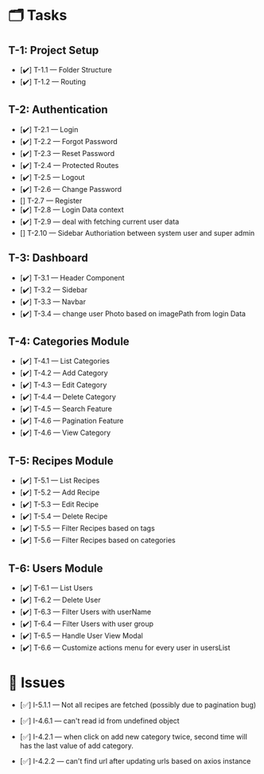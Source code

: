 # 🗂️ Tasks

## T-1: Project Setup

-   [✔️] T-1.1 — Folder Structure
-   [✔️] T-1.2 — Routing

## T-2: Authentication

<!-- todo -->

-   [✔️] T-2.1 — Login
-   [✔️] T-2.2 — Forgot Password
-   [✔️] T-2.3 — Reset Password
-   [✔️] T-2.4 — Protected Routes
-   [✔️] T-2.5 — Logout
-   [✔️] T-2.6 — Change Password
-   [] T-2.7 — Register
-   [✔️] T-2.8 — Login Data context
-   [✔️] T-2.9 — deal with fetching current user data
-   [] T-2.10 — Sidebar Authoriation between system user and super admin

## T-3: Dashboard

<!-- todo -->

-   [✔️] T-3.1 — Header Component
-   [✔️] T-3.2 — Sidebar
-   [✔️] T-3.3 — Navbar
-   [✔️] T-3.4 — change user Photo based on imagePath from login Data

## T-4: Categories Module

-   [✔️] T-4.1 — List Categories
-   [✔️] T-4.2 — Add Category
-   [✔️] T-4.3 — Edit Category
-   [✔️] T-4.4 — Delete Category
-   [✔️] T-4.5 — Search Feature
-   [✔️] T-4.6 — Pagination Feature
-   [✔️] T-4.6 — View Category

## T-5: Recipes Module

-   [✔️] T-5.1 — List Recipes
-   [✔️] T-5.2 — Add Recipe
-   [✔️] T-5.3 — Edit Recipe
-   [✔️] T-5.4 — Delete Recipe
-   [✔️] T-5.5 — Filter Recipes based on tags
-   [✔️] T-5.6 — Filter Recipes based on categories

## T-6: Users Module

-   [✔️] T-6.1 — List Users
-   [✔️] T-6.2 — Delete User
-   [✔️] T-6.3 — Filter Users with userName
-   [✔️] T-6.4 — Filter Users with user group
-   [✔️] T-6.5 — Handle User View Modal
-   [✔️] T-6.6 — Customize actions menu for every user in usersList

# 🐛 Issues

-   [✅] I-5.1.1 — Not all recipes are fetched (possibly due to pagination bug)

-   [✅] I-4.6.1 — can't read id from undefined object
-   [✅] I-4.2.1 — when click on add new category twice, second time will has the last value of add category.
-   [✅] I-4.2.2 — can't find url after updating urls based on axios instance
